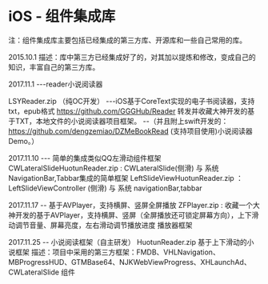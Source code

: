 # iOS - 组件集成库

注：组件集成库主要包括已经集成的第三方库、开源库和一些自己常用的库。

2015.10.1
描述：库中第三方已经集成好了的，对其加以提炼和修改，变成自己的知识，丰富自己的第三方库。



2017.11.1 ---reader小说阅读器

LSYReader.zip （纯OC开发）
---iOS基于CoreText实现的电子书阅读器，支持txt，epub格式 https://github.com/GGGHub/Reader
转发并收藏大神开发的基于TXT，本地文件的小说阅读器项目框架。
--（并且附上swift开发的： https://github.com/dengzemiao/DZMeBookRead (支持项目使用)小说阅读器Demo。）



2017.11.10 --- 简单的集成类似QQ左滑动组件框架
CWLateralSlideHuotunReader.zip : CWLateralSlide(侧滑) 与 系统 NavigationBar,Tabbar集成的简单框架
LeftSlideViewHuotunReader.zip ：LeftSlideViewController (侧滑) 与 系统 navigationBar,tabbar


2017.11.17 --	基于AVPlayer，支持横屏、竖屏全屏播放
ZFPlayer.zip : 收藏一个大神开发的基于AVPlayer，支持横屏、竖屏（全屏播放还可锁定屏幕方向），上下滑动调节音量、屏幕亮度，左右滑动调节播放进度 播放器框架


2017.11.25 -- 小说阅读框架（自主研发）
HuotunReader.zip	基于上下滑动的小说框架
描述：项目中采用的第三方框架：FMDB、VHLNavigation、MBProgressHUD、GTMBase64、NJKWebViewProgress、XHLaunchAd、CWLateralSlide 组件
